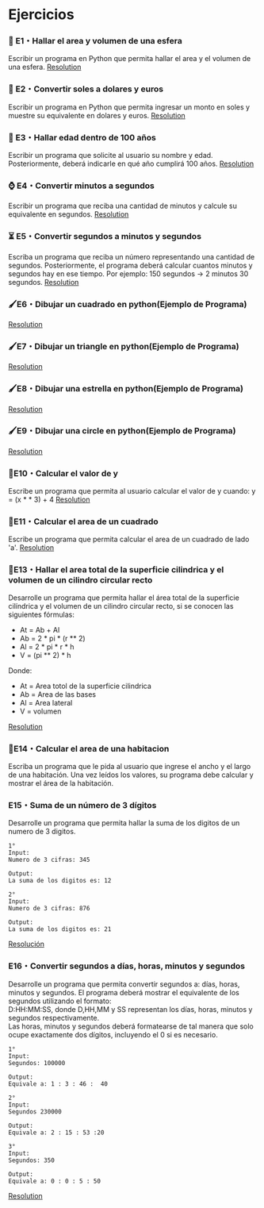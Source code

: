 # Ejercicios
### 📐 E1・Hallar el area y volumen de una esfera
Escribir un programa en Python que permita hallar el area y el volumen de una esfera.
[Resolution](https://github.com/jhanpieremontes/Programming-UTEC/blob/master/Programming_1/1_Type_Data_and_Aritmetics_Operators/E1_esfera_area_and_volumen.py)

### 💱 E2・Convertir soles a dolares y euros
Escribir un programa en Python que permita ingresar un monto en soles y muestre su equivalente en dolares y euros.
[Resolution](https://github.com/jhanpieremontes/Programming-UTEC/blob/master/Programming_1/1_Type_Data_and_Aritmetics_Operators/E2_change_soles_to_dolars_or_euros.py)

### 👵 E3・Hallar edad dentro de 100 años
Escribir un programa que solicite al usuario su nombre y edad. Posteriormente, deberá indicarle en qué año cumplirá 100 años.
[Resolution](https://github.com/jhanpieremontes/Programming-UTEC/blob/master/Programming_1/1_Type_Data_and_Aritmetics_Operators/E3_search_age_from_to_year_hundred.py)

### ⌚ E4・Convertir minutos a segundos
Escribir un programa que reciba una cantidad de minutos y calcule su equivalente en segundos.
[Resolution](https://github.com/jhanpieremontes/Programming-UTEC/blob/master/Programming_1/1_Type_Data_and_Aritmetics_Operators/E4_minutes_to_seconds.py)

### ⏳ E5・Convertir segundos a minutos y segundos
Escriba un programa que reciba un número representando una cantidad de segundos. Posteriormente, el programa deberá calcular cuantos minutos y segundos hay en ese tiempo. Por ejemplo: 150 segundos -> 2 minutos 30 segundos.
[Resolution](https://github.com/jhanpieremontes/Programming-UTEC/blob/master/Programming_1/1_Type_Data_and_Aritmetics_Operators/E5_convert_seconds_to_minutes_and_seconds.py)

### 🖌E6・Dibujar un cuadrado en python(Ejemplo de Programa)
[Resolution]()
### 🖌E7・Dibujar un triangle en python(Ejemplo de Programa)
[Resolution]()
### 🖌E8・Dibujar una estrella en python(Ejemplo de Programa)
[Resolution]()
### 🖌E9・Dibujar una circle en python(Ejemplo de Programa)
[Resolution]()
### 🧠E10・Calcular el valor de y
Escribe un programa que permita al usuario calcular el valor de y cuando:
y = (x * * 3) + 4
[Resolution]()
### 🔳E11・Calcular el area de un cuadrado
Escribe un programa que permita calcular el area de un cuadrado de lado 'a'.
[Resolution]()

### 🏮E13・Hallar el area total de la superficie cilindrica y el volumen de un cilindro circular recto
Desarrolle un programa que permita hallar el área total de la superficie cilíndrica y el volumen de un cilindro circular recto, si se conocen las siguientes fórmulas:  
- At = Ab + Al  
- Ab = 2 * pi * (r ** 2)  
- Al = 2 * pi * r * h  
- V = (pi ** 2) * h  

Donde:  
- At = Area totol de la superficie cilindrica
- Ab = Area de las bases
- Al = Area lateral
- V = volumen

[Resolution]()
### 🚪E14・Calcular el area de una habitacion
Escriba  un  programa  que  le  pida  al  usuario  que  ingrese  el  ancho  y  el  largo  de  una habitación. Una vez leídos los valores, su programa debe calcular y mostrar el área de la habitación.

### E15・Suma de un número de 3 dígitos
Desarrolle un programa que permita hallar la suma de los digitos de un numero de 3 digitos.
```
1°
Input:
Numero de 3 cifras: 345

Output:
La suma de los digitos es: 12

2°
Input:
Numero de 3 cifras: 876

Output:
La suma de los digitos es: 21
```
[Resolución]()

### E16・Convertir segundos a días, horas, minutos y segundos
Desarrolle un programa que permita convertir segundos a: días, horas, minutos y segundos. El programa deberá mostrar el equivalente de los segundos utilizando el formato:  
D:HH:MM:SS,  donde  D,HH,MM  y  SS  representan  los  días,  horas,  minutos  y  segundos respectivamente.  
Las horas, minutos y segundos deberá formatearse de tal manera que solo ocupe exactamente dos dígitos, incluyendo el 0 si es necesario.
```
1°
Input:
Segundos: 100000

Output:
Equivale a: 1 : 3 : 46 :  40

2°
Input:
Segundos 230000

Output:
Equivale a: 2 : 15 : 53 :20

3°
Input:
Segundos: 350

Output:
Equivale a: 0 : 0 : 5 : 50
```
[Resolution]()
